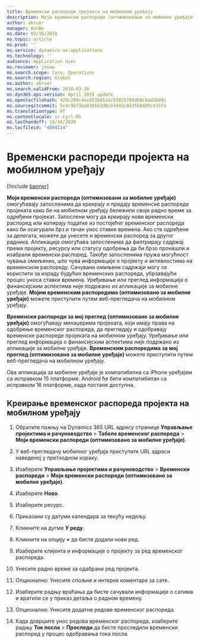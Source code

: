 ```yaml
---
title: Временски распореди пројекта на мобилном уређају
description: Моји временски распореди (оптимизовани за мобилне уређаје) омогућавају запосленима да креирају и предају временске распореде пројеката како би на мобилном уређају бележили своје радно време за одређени пројекат.
author: abruer
manager: AnnBe
ms.date: 03/16/2018
ms.topic: article
ms.prod: ''
ms.service: dynamics-ax-applications
ms.technology: ''
audience: Application User
ms.reviewer: josaw
ms.search.scope: Core, Operations
ms.search.region: Global
ms.author: abruer
ms.search.validFrom: 2018-03-16
ms.dyn365.ops.version: April 2018 update
ms.openlocfilehash: 429c289c4ec653b81a1c5302b788db8c8ad26d8c
ms.sourcegitcommit: 5c4c9bf3ba018562d6cb3443c01d550489c415fa
ms.translationtype: HT
ms.contentlocale: sr-Cyrl-RS
ms.lasthandoff: 10/16/2020
ms.locfileid: "4084114"
---
```

# <a name="project-timesheets-on-a-mobile-device"></a>Временски распореди пројекта на мобилном уређају

[!include [banner](../includes/banner.md)]

**Моји временски распореди (оптимизовани за мобилне уређаје)** омогућавају запосленима да креирају и предају временске распореде пројеката како би на мобилном уређају бележили своје радно време за одређени пројекат. Запослени могу да креирају нови временски распоред или копирају податке из постојећег временског распореда како би осигурали брз и тачан унос ставке времена. Ако сте одређени за делегата, можете да унесете и временски распоред за другог радника. Апликација омогућава запосленима да филтрирају садржај према пројекту, ресурсу или статусу одобрења да би брзо пронашли и изабрали временски распоред. Такође запосленима пружа могућност чувања омиљених, што чува информације о пројекту и активностима на временском распореду. Сачувани омиљени садржаји могу се користити за израду будућих временских распореда, убрзавајући процес уноса ставки времена. Уређивање или преглед информација о финансијским аспектима није подржано из апликације за мобилне уређаје. **Мојим временским распоредима (оптимизовано за мобилне уређаје)** можете приступити путем веб-прегледача на мобилном уређају.

**Временски распореди за мој преглед (оптимизовано за мобилне уређаје)** омогућавају менаџерима пројеката, који имају права на одобрење временског распореда, да прегледају и одобравају временске распореде пројеката на мобилном уређају. Уређивање или преглед информација о финансијским аспектима није подржано из апликације за мобилне уређаје. **Временским распоредима за мој преглед (оптимизовано за мобилне уређаје)** можете приступити путем веб-прегледача на мобилном уређају.

Ова апликација за мобилне уређаје је компатибилна са iPhone уређајем са исправком 15 платформе.
Android ће бити компатибилан са исправком 16 платформе, када постане доступна.

## <a name="create-a-project-timesheet-on-your-mobile-device"></a>Креирање временског распореда пројекта на мобилном уређају

1.  Обратите пажњу на Dynamics 365 URL адресу странице **Управљање пројектима и рачуноводство** \> **Табеле временског распореда** \> **Моји временски распореди (оптимизовано за мобилне уређаје)**.

2.  У веб-прегледачу мобилног уређаја приступите URL адреси наведеној у претходном кораку.
 
3.  Изаберите **Управљање пројектима и рачуноводство** \> **Временски распореди** \> **Моји временски распореди (оптимизовано за мобилне уређаје)**.

4.  Изаберите **Ново**.

5.  Изаберите ресурс.

6.  Приказани су датуми календара за текућу недељу.

7.  Кликните на дугме **У реду**.

8.  Кликните на опцију **+** да бисте додали нови ред.

9.  Изаберите клијента и информације о пројекту за ред временског распореда.

10. Унесите радно време за одабрани ред пројекта.

11. Опционално: Унесите спољне и интерне коментаре за сате.

12. Изаберите радњу враћања да бисте сачували информације о сатима и вратили се у приказ детаља о радном времену.

13. Опционално: Унесите додатне редове временског распореда.

14. Када довршите унос редова временског распореда, изаберите радњу **Ток посла** \> **Проследи** да бисте проследили временски распоред у процес одобравања тока посла.
